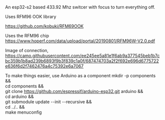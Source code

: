 


An esp32-s2 based 433.92 Mhz switcer with focus to turn everything off.


Uses RFM96 OOK library

https://github.com/kobuki/RFM69OOK

Uses the RFM96 chip
https://www.hoperf.com/data/upload/portal/20190801/RFM96W-V2.0.pdf

Image of connection,
https://camo.githubusercontent.com/ee245ee5a81e1f6ab9a377545beb1b7cbc359b1b8ad239b6893f9b3f839c1a0f/687474703a2f2f692e696d6775722e636f6d2f7462476a4c75392e6a7067




To make things easier, use Arduino as a component
    mkdir -p components && \
    cd components && \
    git clone https://github.com/espressif/arduino-esp32.git arduino && \
    cd arduino && \
    git submodule update --init --recursive && \
    cd ../.. && \
    make menuconfig